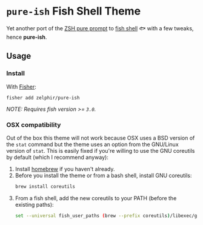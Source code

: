 # `pure-ish` Fish Shell Theme

Yet another port of the [ZSH pure prompt](https://github.com/sindresorhus/pure) to [fish shell](https://github.com/fish-shell/fish-shell) 🐟 with a few tweaks, hence **pure-ish**.

## Usage

### Install

With [Fisher](https://github.com/jorgebucaran/fisher):
```fish
fisher add zelphir/pure-ish
```
_NOTE: Requires fish version >= `3.0`._

### OSX compatibility

Out of the box this theme will not work because OSX uses a BSD version of the `stat` command but the theme uses an option from the GNU/Linux version of `stat`.
This is easily fixed if you're willing to use the GNU coreutils by default (which I recommend anyway):

1. Install [homebrew](https://brew.sh/) if you haven't already.
1. Before you install the theme or from a bash shell, install GNU coreutils:
    ```sh
    brew install coreutils
    ```
1. From a fish shell, add the new coreutils to your PATH (before the existing paths):
    ```sh
    set --universal fish_user_paths (brew --prefix coreutils)/libexec/gnubin $fish_user_paths
    ```
